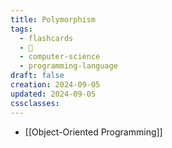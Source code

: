 ```yaml
---
title: Polymorphism
tags:
  - flashcards
  - 🌱
  - computer-science
  - programming-language
draft: false
creation: 2024-09-05
updated: 2024-09-05
cssclasses: 
---
```


- [[Object-Oriented Programming]]
